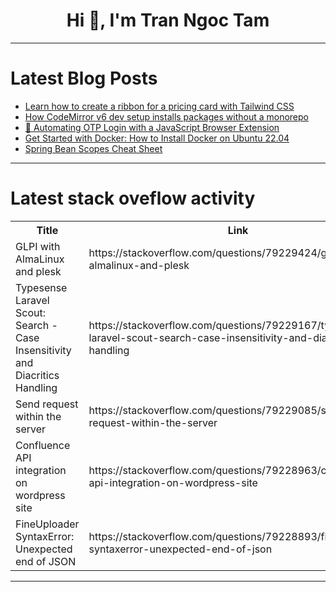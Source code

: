 <h1 align="center">Hi 👋, I'm Tran Ngoc Tam</h1>

---

# Latest Blog Posts 
<!-- BLOG-POST-LIST:START -->
- [Learn how to create a ribbon for a pricing card with Tailwind CSS](https://dev.to/mike_andreuzza/learn-how-to-create-a-ribbon-for-a-pricing-card-with-tailwind-css-5d9g)
- [How CodeMirror v6 dev setup installs packages without a monorepo](https://dev.to/thinkthroo/how-codemirror-v6-dev-setup-installs-packages-without-a-monorepo-1048)
- [🚀 Automating OTP Login with a JavaScript Browser Extension](https://dev.to/shahrushil09/automating-otp-login-with-a-javascript-browser-extension-2b03)
- [Get Started with Docker: How to Install Docker on Ubuntu 22.04](https://dev.to/nodeshiftcloud/get-started-with-docker-how-to-install-docker-on-ubuntu-2204-450j)
- [Spring Bean Scopes Cheat Sheet](https://dev.to/codegreen/spring-bean-scopes-cheat-sheet-4pko)
<!-- BLOG-POST-LIST:END -->

---

# Latest stack oveflow activity
<table>
  <tr><th>Title</th><th>Link</th></tr>
  <!-- STACKOVERFLOW:START --><tr><td>GLPI with AlmaLinux and plesk</td><td>https://stackoverflow.com/questions/79229424/glpi-with-almalinux-and-plesk</td></tr><tr><td>Typesense Laravel Scout: Search - Case Insensitivity and Diacritics Handling</td><td>https://stackoverflow.com/questions/79229167/typesense-laravel-scout-search-case-insensitivity-and-diacritics-handling</td></tr><tr><td>Send request within the server</td><td>https://stackoverflow.com/questions/79229085/send-request-within-the-server</td></tr><tr><td>Confluence API integration on wordpress site</td><td>https://stackoverflow.com/questions/79228963/confluence-api-integration-on-wordpress-site</td></tr><tr><td>FineUploader SyntaxError: Unexpected end of JSON</td><td>https://stackoverflow.com/questions/79228893/fineuploader-syntaxerror-unexpected-end-of-json</td></tr><!-- STACKOVERFLOW:END -->
</table>

---


